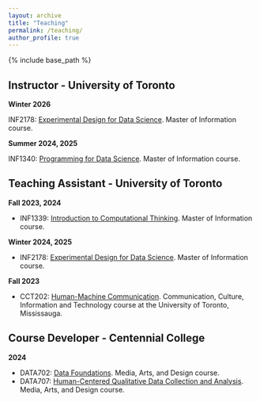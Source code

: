 ```yaml
---
layout: archive
title: "Teaching"
permalink: /teaching/
author_profile: true
---
```



{% include base_path %}

Instructor - University of Toronto
------

**Winter 2026**

INF2178: [Experimental Design for Data Science](https://ischool.utoronto.ca/course/experimental-design-for-data-science/). Master of Information course.

**Summer 2024, 2025**

INF1340: [Programming for Data Science](https://ischool.utoronto.ca/course/programming-for-data-science/). Master of Information course.



Teaching Assistant - University of Toronto
------

**Fall 2023, 2024**

- INF1339: [Introduction to Computational Thinking](https://ischool.utoronto.ca/course/introduction-to-computational-thinking/). Master of Information course.

**Winter 2024, 2025**

- INF2178: [Experimental Design for Data Science](https://ischool.utoronto.ca/course/experimental-design-for-data-science/). Master of Information course.

**Fall 2023**

- CCT202: [Human-Machine Communication](https://utm.calendar.utoronto.ca/course/cct202h5). Communication, Culture, Information and Technology course at the University of Toronto, Mississauga.



Course Developer - Centennial College
------
**2024**
- DATA702: [Data Foundations](https://db2.centennialcollege.ca/ce/coursedetail.php?CourseCode=DATA-702). Media, Arts, and Design course.
- DATA707: [Human-Centered Qualitative Data Collection and Analysis](https://www.centennialcollege.ca/programs-courses/full-time/course/human-centred-qualitative-data). Media, Arts, and Design course.


